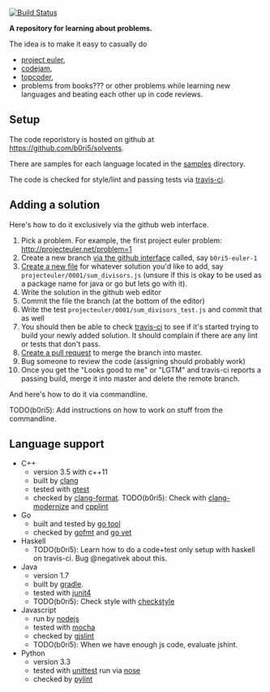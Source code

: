  [![Build Status](https://secure.travis-ci.org/b0ri5/solvents.png?branch=master)](https://travis-ci.org/b0ri5/solvents)

**A repository for learning about problems.**

The idea is to make it easy to casually do
  * [project euler](http://projecteuler.net),
  * [codejam](https://code.google.com/codejam), 
  * [topcoder](http://www.topcoder.com), 
  * problems from books???
or other problems while learning new languages and beating each other up in code reviews.

## Setup ##

The code reporistory is hosted on github at https://github.com/b0ri5/solvents.

There are samples for each language located in the [samples](samples) directory.

The code is checked for style/lint and passing tests via [travis-ci](https://travis-ci.org/b0ri5/solvents).

## Adding a solution ##

Here's how to do it exclusively via the github web interface.

1. Pick a problem. For example, the first project euler problem: http://projecteuler.net/problem=1
2. Create a new branch [via the github interface](https://github.com/blog/1377-create-and-delete-branches) called, say `b0ri5-euler-1`
3. [Create a new file](https://github.com/blog/1327-creating-files-on-github) for whatever solution you'd like to add, say `projecteuler/0001/sum_divisors.js` (unsure if this is okay to be used as a package name for java or go but lets go with it).
4. Write the solution in the github web editor
5. Commit the file the branch (at the bottom of the editor)
5. Write the test `projecteuler/0001/sum_divisors_test.js` and commit that as well
6. You should then be able to check [travis-ci](https://travis-ci.org/b0ri5/solvents) to see if it's started trying to build your newly added solution. It should complain if there are any lint or tests that don't pass.
7. [Create a pull request](https://help.github.com/articles/creating-a-pull-request) to merge the branch into master.
8. Bug someone to review the code (assigning should probably work)
9. Once you get the "Looks good to me" or "LGTM" and travis-ci reports a passing build, merge it into master and delete the remote branch.

And here's how to do it via commandline.

TODO(b0ri5): Add instructions on how to work on stuff from the commandline.

## Language support ##

* C++
  * version 3.5 with c++11
  * built by [clang](http://clang.llvm.org)
  * tested with [gtest](https://code.google.com/p/googletest/)
  * checked by [clang-format](http://clang.llvm.org/docs/ClangFormat.html). TODO(b0ri5): Check with [clang-modernize](http://clang.llvm.org/extra/clang-modernize.html) and [cpplint](http://google-styleguide.googlecode.com/svn/trunk/cpplint/cpplint.py)
* Go
  * built and tested by [go tool](http://golang.org/cmd/go/)
  * checked by [gofmt](http://golang.org/cmd/gofmt/) and [go vet](http://godoc.org/code.google.com/p/go.tools/cmd/vet)
* Haskell
  * TODO(b0ri5): Learn how to do a code+test only setup with haskell on travis-ci. Bug @negativek about this.
* Java
  * version 1.7
  * built by [gradle](http://www.gradle.org/).
  * tested with [junit4](http://junit.org/)
  * TODO(b0ri5): Check style with [checkstyle](http://checkstyle.sourceforge.net/)
* Javascript
  * run by [nodejs](http://nodejs.org/)
  * tested with [mocha](http://mochajs.org/)
  * checked by [gjslint](https://developers.google.com/closure/utilities)
  * TODO(b0ri5): When we have enough js code, evaluate jshint.
* Python
  * version 3.3
  * tested with [unittest](http://docs.python.org/3.3/library/unittest.html) run via [nose](http://nose.readthedocs.org/en/latest/)
  * checked by [pylint](http://www.pylint.org/)


